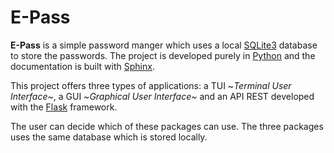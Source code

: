 # E-Pass

**E-Pass** is a simple password manger which uses a local [SQLite3](https://sqlite.org/index.html) database to store the passwords. The project
is developed purely in [Python](https://www.python.org/) and the documentation is built with [Sphinx](https://www.sphinx-doc.org/en/master/).

This project offers three types of applications: a TUI ~*Terminal User Interface*~, a GUI ~*Graphical User Interface*~
and an API REST developed with the [Flask](https://flask.palletsprojects.com/en/2.1.x/) framework.

The user can decide which of these packages can use. The three packages uses the same database which is stored 
locally.
